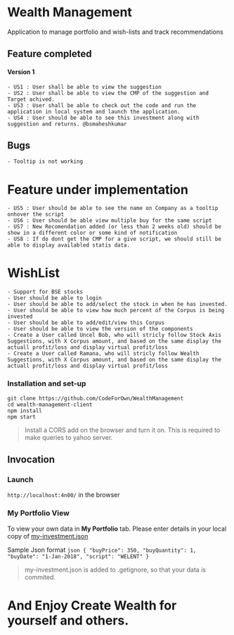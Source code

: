 # Wealth Management
Application to manage portfolio and wish-lists and track recommendations

## Feature completed
####    Version 1
    - US1 : User shall be able to view the suggestion
    - US2 : User shall be able to view the CMP of the suggestion and Target achived.
    - US3 : User shall be able to check out the code and run the application in local system and launch the application.
    - US4 : User should be able to see this investment along with suggestion and returns. @bsmaheshkumar
        
## Bugs
    - Tooltip is not working

# Feature under implementation
    - US5 : User should be able to see the name on Company as a tooltip onhover the script
    - US6 : User should be able view multiple buy for the same script
    - US7 : New Recomendation added (or less than 2 weeks old) should be show in a different color or some kind of notification
    - US8 : If do dont get the CMP for a give script, we should still be able to display availabled statis data.

# WishList
    - Support for BSE stocks
    - User should be able to login
    - User should be able to add/select the stock in when he has invested.
    - User should be able to view how much percent of the Corpus is being invested
    - User should be able to add/edit/view this Corpus
    - User should be able to view the version of the components
    - Create a User called Uncel Bob, who will stricly follow Stock Axis Suggestions, with X Corpus amount, and based on the same display the actuall profit/loss and display virtual profit/loss
    - Create a User called Ramana, who will stricly follow Wealth Suggestions, with X Corpus amount, and based on the same display the actuall profit/loss and display virtual profit/loss


### Installation and set-up
```
git clone https://github.com/CodeForOwn/WealthManagement
cd wealth-management-client
npm install
npm start
```
> Install a CORS add on the browser and turn it on. This is required to make queries to yahoo server.

##  Invocation
### Launch 
`http://localhost:4n00/` in the browser

### My Portfolio View

To view your own data in **My Portfolio** tab. Please enter details in your local copy of [my-investment.json](https://github.com/CodeForOwn/WealthManagement/blob/master/wealth-management-client/src/app/data/my-investment.json)
        
Sample Json format
    ```json
        {
        "buyPrice": 350,
        "buyQuantity": 1,
        "buyDate": "1-Jan-2018",
        "script": "WELENT"
        }
    ```

> my-investment.json is added to .getignore, so that your data is commited.


# And Enjoy Create Wealth for yourself and others.

